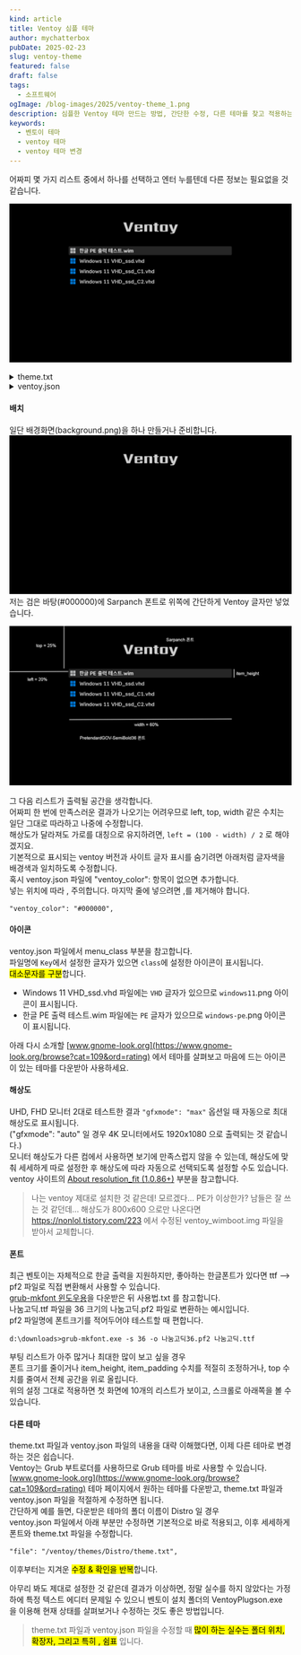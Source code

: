```yaml
---
kind: article
title: Ventoy 심플 테마
author: mychatterbox
pubDate: 2025-02-23
slug: ventoy-theme
featured: false
draft: false
tags:
  - 소프트웨어
ogImage: /blog-images/2025/ventoy-theme_1.png
description: 심플한 Ventoy 테마 만드는 방법, 간단한 수정, 다른 테마를 찾고 적용하는 방법을 설명합니다.
keywords:
  - 벤토이 테마
  - ventoy 테마
  - ventoy 테마 변경
---
```


어짜피 몇 가지 리스트 중에서 하나를 선택하고 엔터 누를텐데 다른 정보는 필요없을 것 같습니다.  

![ventoy-theme](../../assets/blog-images/2025/ventoy-theme_1.png)

<details>
<summary>theme.txt</summary>

```
# Main options
title-text: ""
desktop-image: "background.png"
desktop-color: "#000000"
terminal-font: "acinema16"
terminal-box: "terminal_box_*.png"
terminal-left: "0"
terminal-top: "0"
terminal-width: "100%"
terminal-height: "100%"
terminal-border: "0"

# Boot menu
+ boot_menu {
  left = 20%
  top = 25%
  width = 60%
  height = 90%
  item_font = "PretendardGOV-SemiBold36"
  item_color = "#cccccc"
  selected_item_color = "#ffffff"
  icon_width = 48
  icon_height = 48
  item_icon_space = 20
  item_height = 60
  item_padding = 20
  item_spacing = 10
  selected_item_pixmap_style = "select_*.png"
}
```
</details>

<details>
<summary>ventoy.json</summary>

```json
{
    "control":[
        { "VTOY_SECONDARY_BOOT_MENU": "0" },
        { "VTOY_MENU_LANGUAGE": "ko_KR" },
        { "VTOY_DEFAULT_SEARCH_ROOT": "/menu" }
    ],
    "theme":{
        "file": "/ventoy/themes/Distro/theme.txt",
        "default_file": 0,
        "resolution_fit": 1,
        "gfxmode": "max",
        "ventoy_color": "#000000",
        "fonts":[
            "/ventoy/fonts/PretendardGOV-SemiBold36.pf2",
            "/ventoy/fonts/PretendardGOV-Bold36.pf2"
        ]
    },
    "menu_class":[
        {
            "key": "VHD",
            "class": "windows11"
        },
        {
            "key": "PE",
            "class": "windows-pe"
        }
    ]
}
```
</details>

#### **배치**
일단 배경화면(background.png)을 하나 만들거나 준비합니다.  
![background](../../assets/blog-images/2025/ventoy-theme_3.png)
저는 검은 바탕(#000000)에 Sarpanch 폰트로 위쪽에 간단하게 Ventoy 글자만 넣었습니다.  


![ventoy-theme](../../assets/blog-images/2025/ventoy-theme_2.png)

그 다음 리스트가 출력될 공간을 생각합니다.  
어짜피 한 번에 만족스러운 결과가 나오기는 어려우므로 left, top, width 같은 수치는 일단 그대로 따라하고 나중에 수정합니다.  
해상도가 달라져도 가로를 대칭으로 유지하려면, `left = (100 - width) / 2` 로 해야겠지요.  
기본적으로 표시되는 ventoy 버전과 사이트 글자 표시를 숨기려면 아래처럼 글자색을 배경색과 일치하도록 수정합니다.  
혹시 ventoy.json 파일에 "ventoy_color": 항목이 없으면 추가합니다.  
넣는 위치에 따라 , 주의합니다.  마지막 줄에 넣으려면 ,를 제거해야 합니다.  
```
"ventoy_color": "#000000",
```


#### **아이콘**
ventoy.json 파일에서 menu_class 부분을 참고합니다.  
파일명에 `Key`에서 설정한 글자가 있으면 `class`에 설정한 아이콘이 표시됩니다.  
<mark>대소문자를 구분</mark>합니다.  
- Windows 11 VHD_ssd.vhd 파일에는 `VHD` 글자가 있으므로 `windows11`.png 아이콘이 표시됩니다.  
- 한글 PE 출력 테스트.wim 파일에는 `PE` 글자가 있으므로 `windows-pe`.png 아이콘이 표시됩니다.  

아래 다시 소개할 [www.gnome-look.org](https://www.gnome-look.org/browse?cat=109&ord=rating) 에서 테마를 살펴보고 마음에 드는 아이콘이 있는 테마를 다운받아 사용하세요.

#### **해상도**
UHD, FHD 모니터 2대로 테스트한 결과 `"gfxmode": "max"` 옵션일 때 자동으로 최대 해상도로 표시됩니다.  
("gfxmode": "auto" 일 경우 4K 모니터에서도 1920x1080 으로 출력되는 것 같습니다.)  
모니터 해상도가 다른 컴에서 사용하면 보기에 만족스럽지 않을 수 있는데, 해상도에 맞춰 세세하게 따로 설정한 후 해상도에 따라 자동으로 선택되도록 설정할 수도 있습니다.  
ventoy 사이트의  [About resolution_fit (1.0.86+)](https://www.ventoy.net/en/plugin_theme.html) 부분을 참고합니다.

> 나는 ventoy 제대로 설치한 것 같은데! 모르겠다... PE가 이상한가? 남들은 잘 쓰는 것 같던데... 해상도가 800x600 으로만 나온다면
https://nonlol.tistory.com/223 에서 수정된 ventoy_wimboot.img 파일을 받아서 교체합니다.  

#### **폰트** 
최근 벤토이는 자체적으로 한글 출력을 지원하지만, 좋아하는 한글폰트가 있다면 ttf --> pf2 파일로 직접 변환해서 사용할 수 있습니다.  
[grub-mkfont 윈도우용](https://m.blog.naver.com/a1jyh/221395655744)을 다운받은 뒤 사용법.txt 를 참고합니다.  
나눔고딕.ttf 파일을 36 크기의 나눔고딕.pf2 파일로 변환하는 예시입니다.  
pf2 파일명에 폰트크기를 적어두어야 테스트할 때 편합니다.  
```
d:\downloads>grub-mkfont.exe -s 36 -o 나눔고딕36.pf2 나눔고딕.ttf
```
부팅 리스트가 아주 많거나 최대한 많이 보고 싶을 경우  
폰트 크기를 줄이거나 item_height, item_padding 수치를 적절히 조정하거나, top 수치를 줄여서 전체 공간을 위로 올립니다.  
위의 설정 그대로 적용하면 첫 화면에 10개의 리스트가 보이고, 스크롤로 아래쪽을 볼 수 있습니다.  

#### **다른 테마**
theme.txt 파일과 ventoy.json 파일의 내용을 대략 이해했다면, 이제 다른 테마로 변경하는 것은 쉽습니다.  
Ventoy는 Grub 부트로더를 사용하므로 Grub 테마를 바로 사용할 수 있습니다.  
[www.gnome-look.org](https://www.gnome-look.org/browse?cat=109&ord=rating) 테마 페이지에서 원하는 테마를 다운받고, theme.txt 파일과 ventoy.json 파일을 적절하게 수정하면 됩니다.  
간단하게 예를 들면, 다운받은 테마의 폴더 이름이 Distro 일 경우  
ventoy.json 파일에서 아래 부분만 수정하면 기본적으로 바로 적용되고, 이후 세세하게 폰트와 theme.txt 파일을 수정합니다.  
```
"file": "/ventoy/themes/Distro/theme.txt",
```


이후부터는 지겨운 <mark>수정 & 확인을 반복</mark>합니다.

아무리 봐도 제대로 설정한 것 같은데 결과가 이상하면, 정말 실수를 하지 않았다는 가정 하에 특정 텍스트 에디터 문제일 수 있으니
벤토이 설치 폴더의 VentoyPlugson.exe 을 이용해 현재 상태를 살펴보거나 수정하는 것도 좋은 방법입니다.  

> theme.txt 파일과 ventoy.json 파일을 수정할 때 <mark>많이 하는 실수는 폴더 위치, 확장자, 그리고 특히 , 쉼표</mark> 입니다.  